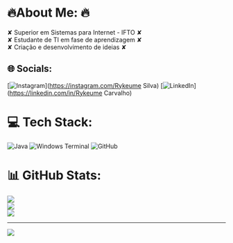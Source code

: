 # 🔥About Me: 🔥
✘ Superior em Sistemas para Internet - IFTO ✘<br>✘ Estudante de TI em fase de aprendizagem ✘<br>✘ Criação e desenvolvimento de ideias ✘


## 🌐 Socials:
[![Instagram](https://img.shields.io/badge/Instagram-%23E4405F.svg?logo=Instagram&logoColor=white)](https://instagram.com/Rykeume Silva) [![LinkedIn](https://img.shields.io/badge/LinkedIn-%230077B5.svg?logo=linkedin&logoColor=white)](https://linkedin.com/in/Rykeume Carvalho) 

# 💻 Tech Stack:
![Java](https://img.shields.io/badge/java-%23ED8B00.svg?style=for-the-badge&logo=openjdk&logoColor=white) ![Windows Terminal](https://img.shields.io/badge/Windows%20Terminal-%234D4D4D.svg?style=for-the-badge&logo=windows-terminal&logoColor=white) ![GitHub](https://img.shields.io/badge/github-%23121011.svg?style=for-the-badge&logo=github&logoColor=white)
# 📊 GitHub Stats:
![](https://github-readme-stats.vercel.app/api?username=Rykeume&theme=nightowl&hide_border=false&include_all_commits=false&count_private=false)<br/>
![](https://github-readme-streak-stats.herokuapp.com/?user=Rykeume&theme=nightowl&hide_border=false)<br/>
![](https://github-readme-stats.vercel.app/api/top-langs/?username=Rykeume&theme=nightowl&hide_border=false&include_all_commits=false&count_private=false&layout=compact)

---
[![](https://visitcount.itsvg.in/api?id=Rykeume&icon=0&color=0)](https://visitcount.itsvg.in)

<!-- Proudly created with GPRM ( https://gprm.itsvg.in ) -->
